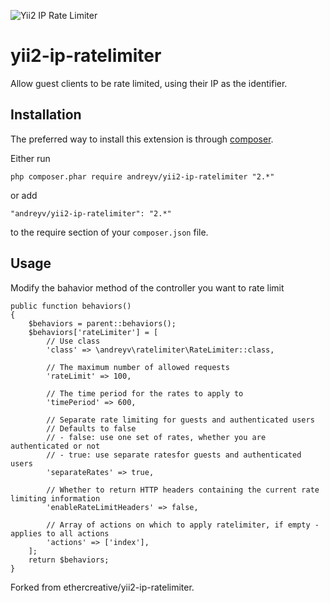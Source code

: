 ![Yii2 IP Rate Limiter](resources/banner.jpg)

# yii2-ip-ratelimiter
Allow guest clients to be rate limited, using their IP as the identifier.

## Installation

The preferred way to install this extension is through [composer](http://getcomposer.org/download/).

Either run

```
php composer.phar require andreyv/yii2-ip-ratelimiter "2.*"
```

or add

```
"andreyv/yii2-ip-ratelimiter": "2.*"
```

to the require section of your `composer.json` file.

## Usage

Modify the bahavior method of the controller you want to rate limit

```
public function behaviors()
{
    $behaviors = parent::behaviors();
    $behaviors['rateLimiter'] = [
        // Use class
        'class' => \andreyv\ratelimiter\RateLimiter::class,

        // The maximum number of allowed requests
        'rateLimit' => 100,

        // The time period for the rates to apply to
        'timePeriod' => 600,

        // Separate rate limiting for guests and authenticated users
        // Defaults to false
        // - false: use one set of rates, whether you are authenticated or not
        // - true: use separate ratesfor guests and authenticated users
        'separateRates' => true,

        // Whether to return HTTP headers containing the current rate limiting information
        'enableRateLimitHeaders' => false,

        // Array of actions on which to apply ratelimiter, if empty - applies to all actions
        'actions' => ['index'],
    ];
    return $behaviors;
}
```

Forked from ethercreative/yii2-ip-ratelimiter.
